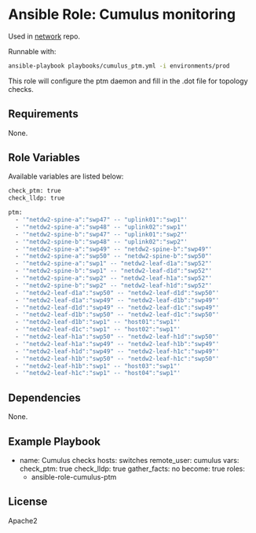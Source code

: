 # Ansible Role: Cumulus monitoring

Used in [network](https://github.com/naturalis/network/) repo.

Runnable with:
```bash
ansible-playbook playbooks/cumulus_ptm.yml -i environments/prod
```

This role will configure the ptm daemon and fill in the .dot file for topology checks.

## Requirements

None.

## Role Variables

Available variables are listed below:
```bash
check_ptm: true
check_lldp: true

ptm:
  - '"netdw2-spine-a":"swp47" -- "uplink01":"swp1"'
  - '"netdw2-spine-a":"swp48" -- "uplink02":"swp1"'
  - '"netdw2-spine-b":"swp47" -- "uplink01":"swp2"'
  - '"netdw2-spine-b":"swp48" -- "uplink02":"swp2"'
  - '"netdw2-spine-a":"swp49" -- "netdw2-spine-b":"swp49"'
  - '"netdw2-spine-a":"swp50" -- "netdw2-spine-b":"swp50"'
  - '"netdw2-spine-a":"swp1" -- "netdw2-leaf-d1a":"swp52"'
  - '"netdw2-spine-b":"swp1" -- "netdw2-leaf-d1d":"swp52"'
  - '"netdw2-spine-a":"swp2" -- "netdw2-leaf-h1a":"swp52"'
  - '"netdw2-spine-b":"swp2" -- "netdw2-leaf-h1d":"swp52"'
  - '"netdw2-leaf-d1a":"swp50" -- "netdw2-leaf-d1d":"swp50"'
  - '"netdw2-leaf-d1a":"swp49" -- "netdw2-leaf-d1b":"swp49"'
  - '"netdw2-leaf-d1d":"swp49" -- "netdw2-leaf-d1c":"swp49"'
  - '"netdw2-leaf-d1b":"swp50" -- "netdw2-leaf-d1c":"swp50"'
  - '"netdw2-leaf-d1b":"swp1" -- "host01":"swp1"'
  - '"netdw2-leaf-d1c":"swp1" -- "host02":"swp1"'
  - '"netdw2-leaf-h1a":"swp50" -- "netdw2-leaf-h1d":"swp50"'
  - '"netdw2-leaf-h1a":"swp49" -- "netdw2-leaf-h1b":"swp49"'
  - '"netdw2-leaf-h1d":"swp49" -- "netdw2-leaf-h1c":"swp49"'
  - '"netdw2-leaf-h1b":"swp50" -- "netdw2-leaf-h1c":"swp50"'
  - '"netdw2-leaf-h1b":"swp1" -- "host03":"swp1"'
  - '"netdw2-leaf-h1c":"swp1" -- "host04":"swp1"'
```

## Dependencies

None.

## Example Playbook

- name: Cumulus checks
  hosts: switches
  remote_user: cumulus
  vars:
    check_ptm: true
    check_lldp: true
  gather_facts: no
  become: true
  roles:
    - ansible-role-cumulus-ptm

## License

Apache2
